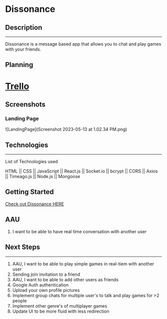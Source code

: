 # Dissonance
## Description

---
Dissonance is a message based app that allows you to chat and play games with your friends.

## Planning


# <a href="https://trello.com/b/9aaaaUVZ/project-4-react"> Trello<a>

## Screenshots

### Landing Page
  
 ![LandingPage](Screenshot 2023-05-13 at 1.02.34 PM.png)

## Technologies

---

List of Technologies used

HTML || CSS || JavaScript || React.js || Socket.io || bcrypt || CORS || Axios || Timeago.js || Node.js || Mongoose

## Getting Started

<a href="https://furiends.herokuapp.com">Check out Dissonance HERE</a>


## AAU

1. I want to be able to have real time conversation with another user

## Next Steps

---

1. AAU, I want to be able to play simple games in real-tiem with another user
2. Sending join invitation to a friend
3. AAU, I want to be able to add other users as friends
4. Google Auth authentication
5. Upload your own profile pictures
6. Implement group chats for multiple user's to talk and play games for >2 people
7. Implement other genre's of multiplayer games 
8. Update UI to be more fluid with less redirection
